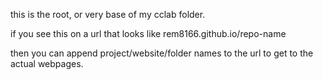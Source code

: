 
this is the root, or very base of my cclab folder. 

if you see this on a url that looks like 
rem8166.github.io/repo-name

then you can append project/website/folder names to the url to get to the actual webpages.